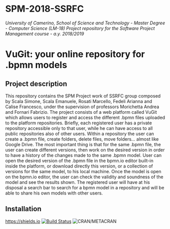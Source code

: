 # SPM-2018-SSRFC 
<i>University of Camerino, School of Science and Technology - Master Degree - Computer Science (LM-18) </i>
<i>Project repository for the Software Project Management course - a.y. 2018/2019</i>
# VuGit: your online repository for .bpmn models



## Project description
This repository contains the SPM Project work of SSRFC group composed by Scala Simone, Scala Emanuele, Rosati Marcello, Fedeli Arianna and Calise Francesco, under the supervision of professors Morichetta Andrea and Fornari Fabrizio. The project consists of a web platform called VuGit which allows users to register and access the different .bpmn files uploaded to the platform repositories. 
Briefly, each registered user has a private repository accessible only to that user, while he can have access to all public repositories also of other users. Within a repository the user can create a .bpmn file, create folders, delete files, move folders... almost like Google Drive. The most important thing is that for the same .bpmn file, the user can create different versions, then work on the desired version in order to have a history of the changes made to the same .bpmn model. User can open the desired version of the .bpmn file in the bpmn.io editor built-in inside the platform, or download directly this version, or a collection of versions for the same model, to his local machine. Once the model is open on the bpmn.io editor, the user can check the validity and soundness of the model and see the results shown. The registered user will have at his disposal a search bar to search for a bpmn model in a repository and will be able to share his own models with other users.

## Installation



https://shields.io
[![Build Status](http://pros.unicam.it:8080/jenkins/buildStatus/icon?job=PROSLab_SPM-2018-SSRFC)](http://pros.unicam.it:8080/jenkins/me/my-views/view/all/job/PROSLab_SPM-2018-SSRFC/) 
![CRAN/METACRAN](https://img.shields.io/cran/l/devtools.svg)

